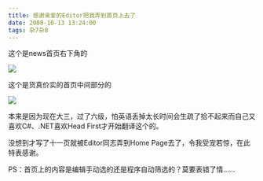 ```yaml
---
title: 感谢亲爱的Editor把我弄到首页上去了
date: 2008-10-13 13:24:00
tags: 杂7杂8
---
```

这个是news首页右下角的

![](https://p-blog.csdn.net/images/p_blog_csdn_net/cuipengfei1/EntryImages/20081013/%E6%88%AA%E5%9B%BE00633595011768627500.jpg)

这个是货真价实的首页中间部分的

![](https://p-blog.csdn.net/images/p_blog_csdn_net/cuipengfei1/EntryImages/20081013/%E6%88%AA%E5%9B%BE01.jpg)

本来是因为现在大三，过了六级，怕英语丢掉太长时间会生疏了拾不起来而自己又喜欢C#、.NET喜欢Head First才开始翻译这个的。

没想到才写了十一页就被Editor同志弄到Home Page去了，令我受宠若惊，在此特表感谢。

PS：首页上的内容是编辑手动选的还是程序自动筛选的？莫要表错了情......
